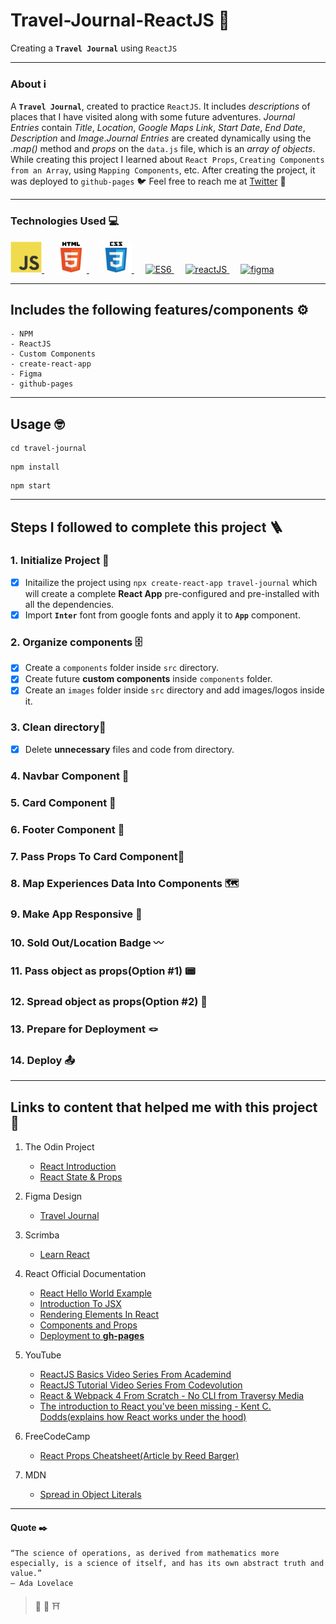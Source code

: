 # Travel-Journal-ReactJS 🗾
Creating a **`Travel Journal`** using `ReactJS`



<!-- ## [Live Preview](https://hmjatt.github.io/Travel-Journal-ReactJS/) -->

<!-- ![This is an image]()
![This is an image]() -->

<hr>

### About ℹ️

A **`Travel Journal`**, created to practice `ReactJS`. It includes *descriptions* of places that I have visited along with some future adventures. *Journal Entries* contain *Title*, *Location*, *Google Maps Link*, *Start Date*, *End Date*, *Description* and *Image*.*Journal Entries* are created dynamically using the *.map()* method and *props* on the `data.js` file, which is an _array of objects_. While creating this project I learned about `React Props`, `Creating Components from an Array`, using `Mapping Components`, etc. After creating the project, it was deployed to `github-pages` :bird: Feel free to reach me at [Twitter](https://twitter.com/hmjatt/) 🌉

<hr>

### Technologies Used 💻

<a href="https://developer.mozilla.org/en-US/docs/Web/JavaScript" target="_blank" rel="noreferrer"> <img src="https://raw.githubusercontent.com/devicons/devicon/master/icons/javascript/javascript-original.svg" alt="javascript" width="50" height="50"/> </a> &emsp; <a href="https://www.w3.org/html/" target="_blank" rel="noreferrer"> <img src="https://raw.githubusercontent.com/devicons/devicon/master/icons/html5/html5-original-wordmark.svg" alt="html5" width="50" height="50"/> </a> &emsp; <a href="https://www.w3schools.com/css/" target="_blank" rel="noreferrer"> <img src="https://raw.githubusercontent.com/devicons/devicon/master/icons/css3/css3-original-wordmark.svg" alt="css3" width="50" height="50"/> </a> &emsp; <a href="https://www.w3schools.com/js/js_es6.asp" target="_blank" rel="noreferrer"> <img src="https://camo.githubusercontent.com/792f7fce1ff8bfac6d0524a21b69161cdc6080a3c4e39979f21d5f8489d6fdd3/68747470733a2f2f692e626c6f67732e65732f3534356366382f6573362d6c6f676f2f6f726967696e616c2e706e67" alt="ES6" width="50" height="50"/> </a> &emsp; <a href="https://reactjs.org/" target="_blank" rel="noreferrer"> <img src="https://upload.wikimedia.org/wikipedia/commons/a/a7/React-icon.svg" alt="reactJS" width="50" height="50"/> </a> &emsp; <a href="https://www.figma.com/" target="_blank" rel="noreferrer"> <img src="https://upload.wikimedia.org/wikipedia/commons/a/ad/Figma-1-logo.png" alt="figma" width="70" height="50"/> </a>

<hr>

## Includes the following features/components ⚙️

    - NPM
    - ReactJS
    - Custom Components
    - create-react-app
    - Figma
    - github-pages

<hr>

## Usage 🤓

```
cd travel-journal

```

```
npm install

```

```
npm start

```
<hr>

## Steps I followed to complete this project 🪜

### 1. Initialize Project 🎍

- [x] Initailize the project using `npx create-react-app travel-journal` which will create a complete **React App** pre-configured and pre-installed with all the dependencies.
- [x] Import **`Inter`** font from google fonts and apply it to **`App`** component.

### 2. Organize components 🗄️

- [x] Create a `components` folder inside `src` directory.
- [x] Create future **custom components** inside `components` folder.
- [x] Create an `images` folder inside `src` directory and add images/logos inside it.

### 3. Clean directory🧹

- [x] Delete **unnecessary** files and code from directory.

### 4. Navbar Component 🧩

<!-- - [x] Create **`Navbar`** component and basic JSX elements for it.
- [x] Add appropriate `className`s to elements in `Navbar` component.
- [x] Add `airbnb.svg` image to `Navbar` component.
- [x] Import **Navbar** component inside `App` component.
- [x] Style `Navbar` component. -->

### 5. Card Component 🧩

<!-- - [x] Create **`Card`** component and basic JSX elements for it.
- [x] Add appropriate `className`s to elements in `Card` component.
- [x] Add `photo-grid.png` image to `Card` component.
- [x] Import **`Card`** component inside `App` component.
- [x] Add basic style to `Card` component. -->

### 6. Footer Component 🧩

<!-- - [x] Create **`Footer`** component and basic JSX elements for it.
- [x] Import **Footer** component inside `App` component.
- [x] Style `Card` component. -->

### 7. Pass Props To Card Component🎴

<!-- - [x] Hardcode the _props_ for **`Card`** component and pass _props_ to **`Card`**. -->

### 8. Map Experiences Data Into Components 🗺️

<!-- - [x] Create a file called `data.js`, which contains an _array of objects_. It reperesents the data that will be used inside **`Card`** component.
- [x] Import _images_ for **`Card`** component.
- [x] Use _.map_ to iterate over _array of objects_ inside `data.js` to create **`Card`** components.
- [x] When we _.map_ over _array of objects_ in **`App`** component, Add _key prop 🗝️ (`key={item.id}`)_ when passing _props_ to **`Card`** components. This will get rid of this warning :

```
⚠️ react_devtools_backend.js:4026 Warning: Each child in a list should have a unique "key" prop.
Check the render method of `App`. See https://reactjs.org/link/warning-keys for more information.
at Card (http://localhost:3000/main.5c1f9e47e1f13a06e783.hot-update.js:27:18)
at App

``` -->

### 9. Make App Responsive 🎨

<!-- - [x] Add _flexbox_ style to `Card` component.
- [x] App is responsive upto this point. :smiley: -->

### 10. Sold Out/Location Badge 〰️

<!-- - [x] Add a `Sold Out` badge element for **`Card`** component and style it.
- [x] Use _condititonal rendering_ in **`Card`** component to render `SOLD OUT` badge only if `openSpots: 0` and if `location: "Online"` render `ONLINE` instead. Comapare against _keys_ inside _array of objects_ in `data.js`. -->

### 11. Pass object as props(Option #1) 📟
<!-- 
- [x] Pass entire object when we _.map_ over _array of objects_ in **`App`** component using _item_ as _key_ and _array of objects_ as its _value_.
- [x] Access the object that is passed as prop in **`Card`** component, where _item_ is _key_ and _array of objects_ are its _values_. -->

### 12. Spread object as props(Option #2) 📼

<!-- - [x] We can make use of `{...item}` [Spread in Object Literals](https://developer.mozilla.org/en-US/docs/Web/JavaScript/Reference/Operators/Spread_syntax#spread_in_object_literals), which takes properties of our _object_ and create a separate prop for each _key_ in _object_. _Value_ of _props_ can be accessed using `props.key` syntax, where _key_ is an actual _key_ in `data.js`. This is an alternate to instead of creating our own _prop_ called _item_ to which we pass our entire _object_, **`Pass object as props(Option #1)`** is used in this project. -->

### 13. Prepare for Deployment 🪢

<!-- - [x] Add More than 3 items inside **`Card`** component by updating `data.js`.
- [x] Delete **unnecessary** files from directory and format code with `Prettier`.
- [x] Test for _Responsiveness_ and make changes if need be.
- [x] Add links to `Live Preview` and _screenshots_. -->

### 14. Deploy 📤

<!-- - [x] Use Official Documentation([link](https://create-react-app.dev/docs/deployment/#github-pages)) to push project to **GitHub Pages** 🎆🎆🎆 -->

<hr>

## Links to content that helped me with this project 🔗

1. The Odin Project

    - [React Introduction](https://www.theodinproject.com/lessons/node-path-javascript-react-introduction)
    - [React State & Props](https://www.theodinproject.com/lessons/node-path-javascript-state-and-props)

2. Figma Design

    - [Travel Journal](https://www.figma.com/file/QG4cOExkdbIbhSfWJhs2gs/Travel-Journal?node-id=0%3A1)

3. Scrimba

    - [Learn React](https://scrimba.com/learn/learnreact)

4. React Official Documentation

    - [React Hello World Example](https://reactjs.org/docs/hello-world.html)
    - [Introduction To JSX](https://reactjs.org/docs/introducing-jsx.html)
    - [Rendering Elements In React](https://reactjs.org/docs/rendering-elements.html)
    - [Components and Props](https://reactjs.org/docs/components-and-props.html)
    - [Deployment to **gh-pages**](https://create-react-app.dev/docs/deployment/#github-pages)

5. YouTube

    - [ReactJS Basics Video Series From Academind](https://www.youtube.com/watch?v=JPT3bFIwJYA&list=PL55RiY5tL51oyA8euSROLjMFZbXaV7skS)
    - [ReactJS Tutorial Video Series From Codevolution](https://www.youtube.com/watch?v=QFaFIcGhPoM&list=PLC3y8-rFHvwgg3vaYJgHGnModB54rxOk3&index=2)
    - [React & Webpack 4 From Scratch - No CLI from Traversy Media](https://www.youtube.com/watch?v=deyxI-6C2u4)
    - [The introduction to React you've been missing - Kent C. Dodds(explains how React works under the hood)](https://www.youtube.com/watch?v=SAIdyBFHfVU)

6. FreeCodeCamp

    - [React Props Cheatsheet(Article by Reed Barger)](https://www.freecodecamp.org/news/react-props-cheatsheet/)

7. MDN
    - [Spread in Object Literals](https://developer.mozilla.org/en-US/docs/Web/JavaScript/Reference/Operators/Spread_syntax#spread_in_object_literals)

<hr>

#### Quote ✒️

    “The science of operations, as derived from mathematics more especially, is a science of itself, and has its own abstract truth and value.”
    — Ada Lovelace

> 🏯 🗻 ⛩️